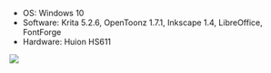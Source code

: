 - OS: Windows 10
- Software: Krita 5.2.6, OpenToonz 1.7.1, Inkscape 1.4, LibreOffice, FontForge
- Hardware: Huion HS611
  
![](https://komarev.com/ghpvc/?username=micheliaHEART&color=blueviolet)
<!--
**micheliaHEART/micheliaHEART** is a ✨ _special_ ✨ repository because its `README.md` (this file) appears on your GitHub profile.

Here are some ideas to get you started:

- 🔭 I’m currently working on ...
- 🌱 I’m currently learning ...
- 👯 I’m looking to collaborate on ...
- 🤔 I’m looking for help with ...
- 💬 Ask me about ...
- 📫 How to reach me: ...
- 😄 Pronouns: ...
- ⚡ Fun fact: ...
-->
